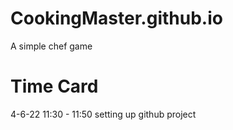 # CookingMaster.github.io
A simple chef game

Time Card
=====================
4-6-22 11:30 - 11:50
	setting up github project
